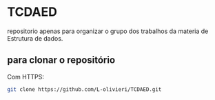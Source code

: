 # TCDAED
repositorio apenas para organizar o grupo dos trabalhos da materia de Estrutura de dados.

## para clonar o repositório

Com HTTPS:

```bash
git clone https://github.com/L-olivieri/TCDAED.git
```

